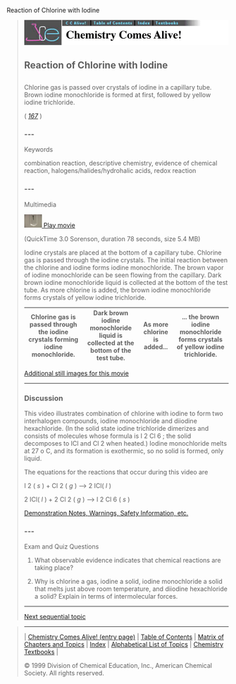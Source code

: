 





 Reaction of Chlorine with Iodine
 



> ![Chemistry Comes Alive!](ccahead.gif)
> 
> 
> 
> 
> 
> 
> 
> 
> 
> ## Reaction of Chlorine with Iodine
> 
> 
> 
> 
> 
> ## 
> 
> 
> 
> 
> 
>  Chlorine gas is passed over crystals of iodine in a capillary tube. 
Brown iodine monochloride is formed at first, followed by yellow iodine trichloride.
>  
> 
> 
> 
> 
> 
> 
>  (
>  [*167*](CRED167.HTM)
>  )
>  
> 
> 
> 
> 
> ### ---
> 
> 
>  Keywords
> 
> 
> 
> 
>  combination reaction, descriptive chemistry, evidence of chemical reaction, halogens/halides/hydrohalic acids, redox reaction
>  
> 
> 
> 
> 
> ### ---
> 
> 
>  Multimedia
> 
> 
> 
> 
> 
> 
> 
> 
> [![](0.JPG)
>  Play movie](../../MVHTM/CLI/CLI.HTM) 
> 
> 
> 
>  (QuickTime 3.0 Sorenson, duration 78 seconds, size 5.4 MB)
>  
> 
> 
> 
>  Iodine crystals are placed at the bottom of a capillary tube. Chlorine gas is passed through the iodine crystals. The initial reaction between the chlorine and iodine forms iodine monochloride. The brown vapor of iodine monochloride can be seen flowing from the capillary. Dark brown iodine monochloride liquid is collected at the bottom of the test tube. As more chlorine is added, the brown iodine monochloride forms crystals of yellow iodine trichloride.
>  
> 
> 
> 
> 
> | Chlorine gas is passed through the iodine crystals forming iodine monochloride. | Dark brown iodine monochloride liquid is collected at the bottom of the test tube. | As more chlorine is added... | ... the brown iodine monochloride forms crystals of yellow iodine trichloride. |
> | --- | --- | --- | --- |
> 
> 
> 
> 
> 
> 
> [Additional still images
for this movie](../../STHTM/CLI/CLI.HTM) 
> 
> 
> 
> 
> 
> ---
> 
> 
> 
> 
> ### Discussion
> 
> 
> 
> 
>  This video illustrates combination of chlorine with iodine to form two interhalogen compounds, 
iodine monochloride and diiodine hexachloride. 
(In the solid state iodine trichloride dimerizes and consists of molecules whose formula is 
I
>  2 
>  Cl
>  6 
>  ; the solid decomposes to ICl and Cl
>  2 
>  when heated.) 
Iodine monochloride melts at 27
>  o 
>  C, and its formation is exothermic, 
so no solid is formed, only liquid.
>  
> 
> 
> 
>  The equations for the reactions that occur during this video are
>  
> 
> 
> 
>  I
>  2 
>  (
>  *s* 
>  ) + Cl
>  2 
>  (
>  *g* 
>  ) --> 
 2 ICl(
>  *l* 
>  )
>  
> 
> 
> 
>  2 ICl(
>  *l* 
>  ) + 2 Cl
>  2 
>  (
>  *g* 
>  ) --> 
 I
>  2 
>  Cl
>  6 
>  (
>  *s* 
>  )
>  
> 
> 
> 
> 
> 
> 
> [Demonstration Notes, Warnings, Safety Information, etc.](SAFETY.HTM) 
> 
> 
> 
> 
> 
> ### ---
> 
> 
>  Exam and Quiz Questions
> 
> 
> 
> 
>  1. What observable evidence indicates that chemical reactions are taking place?
>  
> 
> 
> 
>  2. Why is chlorine a gas, iodine a solid, iodine monochloride a solid that 
melts just above room temperature, and diiodine hexachloride a solid? 
Explain in terms of intermolecular forces.
>  
> 
> 
> 
> 
> 
> 
> ---
> 
> 
> 
> 
> [Next sequential topic](../../MAIN/FEZNSUL/PAGE1.HTM)



> ---
> 
> 
>  |
>  [Chemistry Comes Alive! (entry page)](../../INDEX.HTM) 
>  |
>  [Table of Contents](../../CONTENTS.HTM) 
>  |
>  [Matrix of Chapters and Topics](../../MATRIX.HTM) 
>  |
>  [Index](../../WORDS.HTM) 
>  |
>  [Alphabetical List of Topics](../../ALPHATOP.HTM) 
>  |
>  [Chemistry Textbooks](../../BOOKS.HTM) 
>  |
>  
>  © 1999 Division of Chemical Education, Inc.,
American Chemical Society. All rights reserved.





